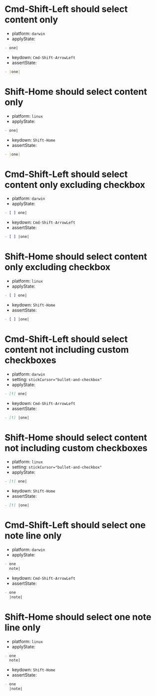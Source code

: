 # Cmd-Shift-Left should select content only

- platform: `darwin`
- applyState:

```md
- one|
```

- keydown: `Cmd-Shift-ArrowLeft`
- assertState:

```md
- |one|
```

# Shift-Home should select content only

- platform: `linux`
- applyState:

```md
- one|
```

- keydown: `Shift-Home`
- assertState:

```md
- |one|
```

# Cmd-Shift-Left should select content only excluding checkbox

- platform: `darwin`
- applyState:

```md
- [ ] one|
```

- keydown: `Cmd-Shift-ArrowLeft`
- assertState:

```md
- [ ] |one|
```

# Shift-Home should select content only excluding checkbox

- platform: `linux`
- applyState:

```md
- [ ] one|
```

- keydown: `Shift-Home`
- assertState:

```md
- [ ] |one|
```

# Cmd-Shift-Left should select content not including custom checkboxes

- platform: `darwin`
- setting: `stickCursor="bullet-and-checkbox"`
- applyState:

```md
- [!] one|
```

- keydown: `Cmd-Shift-ArrowLeft`
- assertState:

```md
- [!] |one|
```

# Shift-Home should select content not including custom checkboxes

- platform: `linux`
- setting: `stickCursor="bullet-and-checkbox"`
- applyState:

```md
- [!] one|
```

- keydown: `Shift-Home`
- assertState:

```md
- [!] |one|
```

# Cmd-Shift-Left should select one note line only

- platform: `darwin`
- applyState:

```md
- one
  note|
```

- keydown: `Cmd-Shift-ArrowLeft`
- assertState:

```md
- one
  |note|
```

# Shift-Home should select one note line only

- platform: `linux`
- applyState:

```md
- one
  note|
```

- keydown: `Shift-Home`
- assertState:

```md
- one
  |note|
```
